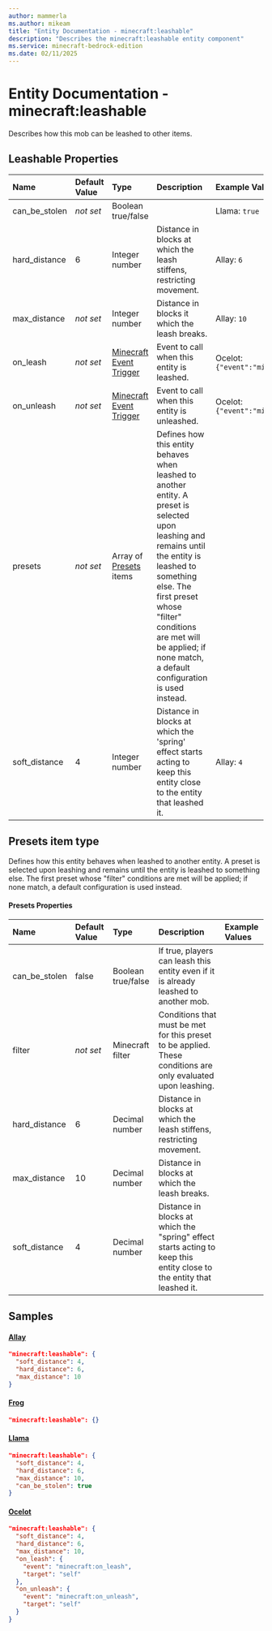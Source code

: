 ```yaml
---
author: mammerla
ms.author: mikeam
title: "Entity Documentation - minecraft:leashable"
description: "Describes the minecraft:leashable entity component"
ms.service: minecraft-bedrock-edition
ms.date: 02/11/2025 
---
```


# Entity Documentation - minecraft:leashable

Describes how this mob can be leashed to other items.


## Leashable Properties

|Name       |Default Value |Type |Description |Example Values |
|:----------|:-------------|:----|:-----------|:------------- |
| can_be_stolen | *not set* | Boolean true/false |  | Llama: `true` | 
| hard_distance | 6 | Integer number | Distance in blocks at which the leash stiffens, restricting movement. | Allay: `6` | 
| max_distance | *not set* | Integer number | Distance in blocks it which the leash breaks. | Allay: `10` | 
| on_leash | *not set* | [Minecraft Event Trigger](../Definitions/NestedTables/triggers.md) | Event to call when this entity is leashed. | Ocelot: `{"event":"minecraft:on_leash","target":"self"}` | 
| on_unleash | *not set* | [Minecraft Event Trigger](../Definitions/NestedTables/triggers.md) | Event to call when this entity is unleashed. | Ocelot: `{"event":"minecraft:on_unleash","target":"self"}` | 
| presets | *not set* | Array of [Presets](#presets-item-type) items | Defines how this entity behaves when leashed to another entity. A preset is selected upon leashing and remains until the entity is leashed to something else. The first preset whose "filter" conditions are met will be applied; if none match, a default configuration is used instead. |  | 
| soft_distance | 4 | Integer number | Distance in blocks at which the 'spring' effect starts acting to keep this entity close to the entity that leashed it. | Allay: `4` | 

## Presets item type
Defines how this entity behaves when leashed to another entity. A preset is selected upon leashing and remains until the entity is leashed to something else. The first preset whose "filter" conditions are met will be applied; if none match, a default configuration is used instead.


#### Presets Properties

|Name       |Default Value |Type |Description |Example Values |
|:----------|:-------------|:----|:-----------|:------------- |
| can_be_stolen | false | Boolean true/false | If true, players can leash this entity even if it is already leashed to another mob. |  | 
| filter | *not set* | Minecraft filter | Conditions that must be met for this preset to be applied. These conditions are only evaluated upon leashing. |  | 
| hard_distance | 6 | Decimal number | Distance in blocks at which the leash stiffens, restricting movement. |  | 
| max_distance | 10 | Decimal number | Distance in blocks at which the leash breaks. |  | 
| soft_distance | 4 | Decimal number | Distance in blocks at which the "spring" effect starts acting to keep this entity close to the entity that leashed it. |  | 

## Samples

#### [Allay](https://github.com/Mojang/bedrock-samples/tree/preview/behavior_pack/entities/allay.json)


```json
"minecraft:leashable": {
  "soft_distance": 4,
  "hard_distance": 6,
  "max_distance": 10
}
```

#### [Frog](https://github.com/Mojang/bedrock-samples/tree/preview/behavior_pack/entities/frog.json)


```json
"minecraft:leashable": {}
```

#### [Llama](https://github.com/Mojang/bedrock-samples/tree/preview/behavior_pack/entities/llama.json)


```json
"minecraft:leashable": {
  "soft_distance": 4,
  "hard_distance": 6,
  "max_distance": 10,
  "can_be_stolen": true
}
```

#### [Ocelot](https://github.com/Mojang/bedrock-samples/tree/preview/behavior_pack/entities/ocelot.json)


```json
"minecraft:leashable": {
  "soft_distance": 4,
  "hard_distance": 6,
  "max_distance": 10,
  "on_leash": {
    "event": "minecraft:on_leash",
    "target": "self"
  },
  "on_unleash": {
    "event": "minecraft:on_unleash",
    "target": "self"
  }
}
```
